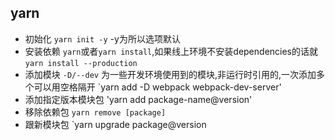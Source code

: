 ## yarn
- 初始化
`yarn init -y` -y为所以选项默认
- 安装依赖
`yarn`或者`yarn install`,如果线上环境不安装dependencies的话就`yarn install --production`
- 添加模块 `-D/--dev` 为一些开发环境使用到的模块,非运行时引用的,一次添加多个可以用空格隔开
`yarn add -D webpack webpack-dev-server'
- 添加指定版本模块包
'yarn add package-name@version'
- 移除依赖包
`yarn remove [package]`
- 跟新模块包
`yarn upgrade package@version